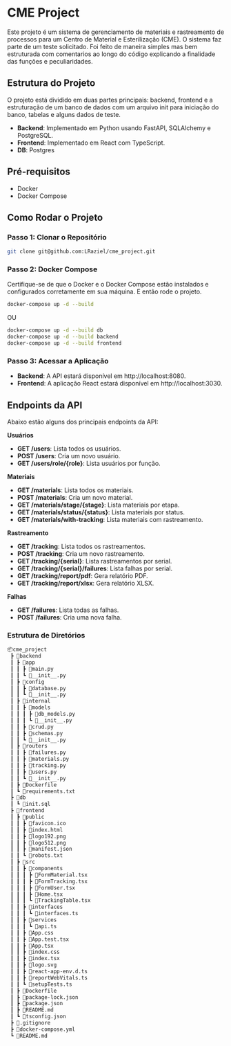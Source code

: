 # CME Project

Este projeto é um sistema de gerenciamento de materiais e rastreamento de processos para um Centro de Material e Esterilização (CME). O sistema faz parte de um teste solicitado. Foi feito de maneira simples mas bem estruturada com comentarios ao longo do código explicando a finalidade das funções e peculiaridades.

## Estrutura do Projeto

O projeto está dividido em duas partes principais: backend, frontend e a estruturação de um banco de dados com um arquivo init para iniciação do banco, tabelas e alguns dados de teste.

- **Backend**: Implementado em Python usando FastAPI, SQLAlchemy e PostgreSQL.
- **Frontend**: Implementado em React com TypeScript.
- **DB**: Postgres

## Pré-requisitos

- Docker
- Docker Compose

## Como Rodar o Projeto

### Passo 1: Clonar o Repositório

```sh
git clone git@github.com:LRaziel/cme_project.git
```

### Passo 2: Docker Compose
Certifique-se de que o Docker e o Docker Compose estão instalados e configurados corretamente em sua máquina. E então rode o projeto.

```sh
docker-compose up -d --build
```
OU
```sh
docker-compose up -d --build db
docker-compose up -d --build backend
docker-compose up -d --build frontend
```

### Passo 3: Acessar a Aplicação
- **Backend**: A API estará disponível em http://localhost:8080.
- **Frontend**: A aplicação React estará disponível em http://localhost:3030.

## Endpoints da API
Abaixo estão alguns dos principais endpoints da API:

**Usuários**
- **GET /users**: Lista todos os usuários.
- **POST /users**: Cria um novo usuário.
- **GET /users/role/{role}**: Lista usuários por função.

**Materiais**
- **GET /materials**: Lista todos os materiais.
- **POST /materials**: Cria um novo material.
- **GET /materials/stage/{stage}**: Lista materiais por etapa.
- **GET /materials/status/{status}**: Lista materiais por status.
- **GET /materials/with-tracking**: Lista materiais com rastreamento.

**Rastreamento**
- **GET /tracking**: Lista todos os rastreamentos.
- **POST /tracking**: Cria um novo rastreamento.
- **GET /tracking/{serial}**: Lista rastreamentos por serial.
- **GET /tracking/{serial}/failures**: Lista falhas por serial.
- **GET /tracking/report/pdf**: Gera relatório PDF.
- **GET /tracking/report/xlsx**: Gera relatório XLSX.

**Falhas**
- **GET /failures**: Lista todas as falhas.
- **POST /failures**: Cria uma nova falha.

### Estrutura de Diretórios
```sh
📦cme_project
 ┣ 📂backend
 ┃ ┣ 📂app
 ┃ ┃ ┣ 📜main.py
 ┃ ┃ ┗ 📜__init__.py
 ┃ ┣ 📂config
 ┃ ┃ ┣ 📜database.py
 ┃ ┃ ┗ 📜__init__.py
 ┃ ┣ 📂internal
 ┃ ┃ ┣ 📂models
 ┃ ┃ ┃ ┣ 📜db_models.py
 ┃ ┃ ┃ ┗ 📜__init__.py
 ┃ ┃ ┣ 📜crud.py
 ┃ ┃ ┣ 📜schemas.py
 ┃ ┃ ┗ 📜__init__.py
 ┃ ┣ 📂routers
 ┃ ┃ ┣ 📜failures.py
 ┃ ┃ ┣ 📜materials.py
 ┃ ┃ ┣ 📜tracking.py
 ┃ ┃ ┣ 📜users.py
 ┃ ┃ ┗ 📜__init__.py
 ┃ ┣ 📜Dockerfile
 ┃ ┗ 📜requirements.txt
 ┣ 📂db
 ┃ ┗ 📜init.sql
 ┣ 📂frontend
 ┃ ┣ 📂public
 ┃ ┃ ┣ 📜favicon.ico
 ┃ ┃ ┣ 📜index.html
 ┃ ┃ ┣ 📜logo192.png
 ┃ ┃ ┣ 📜logo512.png
 ┃ ┃ ┣ 📜manifest.json
 ┃ ┃ ┗ 📜robots.txt
 ┃ ┣ 📂src
 ┃ ┃ ┣ 📂components
 ┃ ┃ ┃ ┣ 📜FormMaterial.tsx
 ┃ ┃ ┃ ┣ 📜FormTracking.tsx
 ┃ ┃ ┃ ┣ 📜FormUser.tsx
 ┃ ┃ ┃ ┣ 📜Home.tsx
 ┃ ┃ ┃ ┗ 📜TrackingTable.tsx
 ┃ ┃ ┣ 📂interfaces
 ┃ ┃ ┃ ┗ 📜interfaces.ts
 ┃ ┃ ┣ 📂services
 ┃ ┃ ┃ ┗ 📜api.ts
 ┃ ┃ ┣ 📜App.css
 ┃ ┃ ┣ 📜App.test.tsx
 ┃ ┃ ┣ 📜App.tsx
 ┃ ┃ ┣ 📜index.css
 ┃ ┃ ┣ 📜index.tsx
 ┃ ┃ ┣ 📜logo.svg
 ┃ ┃ ┣ 📜react-app-env.d.ts
 ┃ ┃ ┣ 📜reportWebVitals.ts
 ┃ ┃ ┗ 📜setupTests.ts
 ┃ ┣ 📜Dockerfile
 ┃ ┣ 📜package-lock.json
 ┃ ┣ 📜package.json
 ┃ ┣ 📜README.md
 ┃ ┗ 📜tsconfig.json
 ┣ 📜.gitignore
 ┣ 📜docker-compose.yml
 ┗ 📜README.md
```

